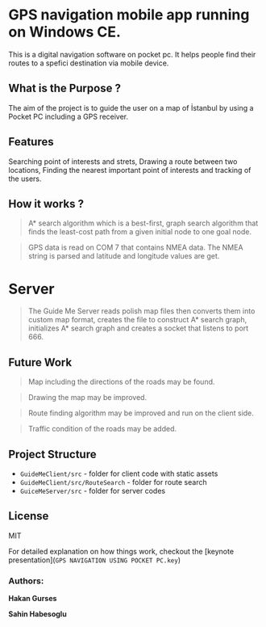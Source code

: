 # GPS navigation mobile app running on Windows CE.
This is a digital navigation software on pocket pc. It helps people find their routes to a spefici destination via mobile device.

## What is the Purpose ?
The aim of the project is to guide the user on a map of İstanbul by using a Pocket PC including a GPS receiver. 

## Features  
Searching point of interests and strets,
Drawing a route between two locations, 
Finding the nearest important point of interests  and  tracking of the users.


## How it works ?

> A* search algorithm which is a best-first, graph search algorithm that finds the least-cost path from a given initial node to one goal node.

> GPS data is read on COM 7  that contains NMEA data. The NMEA string is parsed and latitude and longitude values are get.

# Server

> The Guide Me Server reads polish map files then converts them into custom map format, creates the file to construct A* search graph, initializes A* search graph   and  creates a socket that listens to port 666.

## Future Work

> Map including the directions of the roads may be found.

> Drawing the map may be improved.

> Route finding algorithm may be improved and run on the client side.

> Traffic condition of the roads may be added.

## Project Structure

* `GuideMeClient/src` - folder for client code with static assets
* `GuideMeClient/src/RouteSearch` - folder for route search
* `GuiceMeServer/src` - folder for server codes

## License
MIT

For detailed explanation on how things work, checkout the [keynote presentation](`GPS NAVIGATION USING POCKET PC.key`)

### Authors:
  
**Hakan Gurses**
  
**Sahin Habesoglu**
